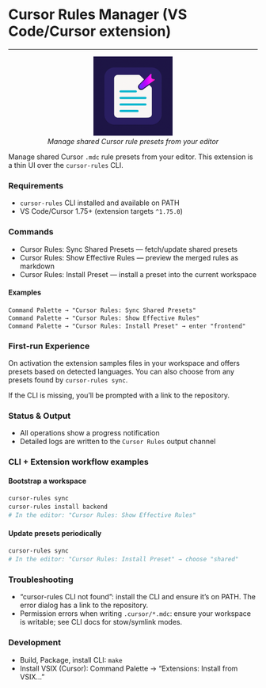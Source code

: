 # Cursor Rules Manager (VS Code/Cursor extension)

---

<p align="center">
  <img src="assets/icon.png" alt="Cursor Rules Manager" width="160" height="160" />
  <br/>
  <em>Manage shared Cursor rule presets from your editor</em>
  <br/>
</p>

Manage shared Cursor `.mdc` rule presets from your editor. This extension is a thin UI over the `cursor-rules` CLI.

### Requirements

- `cursor-rules` CLI installed and available on PATH
- VS Code/Cursor 1.75+ (extension targets `^1.75.0`)

### Commands

- Cursor Rules: Sync Shared Presets — fetch/update shared presets
- Cursor Rules: Show Effective Rules — preview the merged rules as markdown
- Cursor Rules: Install Preset — install a preset into the current workspace

#### Examples

```text
Command Palette → "Cursor Rules: Sync Shared Presets"
Command Palette → "Cursor Rules: Show Effective Rules"
Command Palette → "Cursor Rules: Install Preset" → enter "frontend"
```

### First‑run Experience

On activation the extension samples files in your workspace and offers presets based on detected languages. You can also choose from any presets found by `cursor-rules sync`.

If the CLI is missing, you’ll be prompted with a link to the repository.

### Status & Output

- All operations show a progress notification
- Detailed logs are written to the `Cursor Rules` output channel

### CLI + Extension workflow examples

#### Bootstrap a workspace
```bash
cursor-rules sync
cursor-rules install backend
# In the editor: "Cursor Rules: Show Effective Rules"
```

#### Update presets periodically
```bash
cursor-rules sync
# In the editor: "Cursor Rules: Install Preset" → choose "shared"
```

### Troubleshooting

- “cursor-rules CLI not found”: install the CLI and ensure it’s on PATH. The error dialog has a link to the repository.
- Permission errors when writing `.cursor/*.mdc`: ensure your workspace is writable; see CLI docs for stow/symlink modes.

### Development

- Build, Package, install CLI: `make`
- Install VSIX (Cursor): Command Palette → “Extensions: Install from VSIX…”


